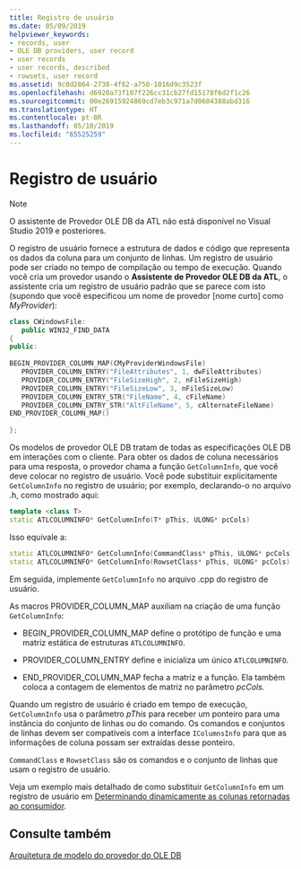 ```yaml
---
title: Registro de usuário
ms.date: 05/09/2019
helpviewer_keywords:
- records, user
- OLE DB providers, user record
- user records
- user records, described
- rowsets, user record
ms.assetid: 9c0d2864-2738-4f62-a750-1016d9c3523f
ms.openlocfilehash: d6920a73f107f226cc31cb27fd15178f6d2f1c26
ms.sourcegitcommit: 00e26915924869cd7eb3c971a7d0604388abd316
ms.translationtype: HT
ms.contentlocale: pt-BR
ms.lasthandoff: 05/10/2019
ms.locfileid: "65525259"
---
```

# <a name="user-record"></a>Registro de usuário

> [!NOTE] 
> O assistente de Provedor OLE DB da ATL não está disponível no Visual Studio 2019 e posteriores.

O registro de usuário fornece a estrutura de dados e código que representa os dados da coluna para um conjunto de linhas. Um registro de usuário pode ser criado no tempo de compilação ou tempo de execução. Quando você cria um provedor usando o **Assistente de Provedor OLE DB da ATL**, o assistente cria um registro de usuário padrão que se parece com isto (supondo que você especificou um nome de provedor [nome curto] como *MyProvider*):

```cpp
class CWindowsFile:
   public WIN32_FIND_DATA
{
public:
  
BEGIN_PROVIDER_COLUMN_MAP(CMyProviderWindowsFile)
   PROVIDER_COLUMN_ENTRY("FileAttributes", 1, dwFileAttributes)
   PROVIDER_COLUMN_ENTRY("FileSizeHigh", 2, nFileSizeHigh)
   PROVIDER_COLUMN_ENTRY("FileSizeLow", 3, nFileSizeLow)
   PROVIDER_COLUMN_ENTRY_STR("FileName", 4, cFileName)
   PROVIDER_COLUMN_ENTRY_STR("AltFileName", 5, cAlternateFileName)
END_PROVIDER_COLUMN_MAP()
  
};
```

Os modelos de provedor OLE DB tratam de todas as especificações OLE DB em interações com o cliente. Para obter os dados de coluna necessários para uma resposta, o provedor chama a função `GetColumnInfo`, que você deve colocar no registro de usuário. Você pode substituir explicitamente `GetColumnInfo` no registro de usuário; por exemplo, declarando-o no arquivo .h, como mostrado aqui:

```cpp
template <class T>
static ATLCOLUMNINFO* GetColumnInfo(T* pThis, ULONG* pcCols) 
```

Isso equivale a:

```cpp
static ATLCOLUMNINFO* GetColumnInfo(CommandClass* pThis, ULONG* pcCols)
static ATLCOLUMNINFO* GetColumnInfo(RowsetClass* pThis, ULONG* pcCols)
```

Em seguida, implemente `GetColumnInfo` no arquivo .cpp do registro de usuário.

As macros PROVIDER_COLUMN_MAP auxiliam na criação de uma função `GetColumnInfo`:

- BEGIN_PROVIDER_COLUMN_MAP define o protótipo de função e uma matriz estática de estruturas `ATLCOLUMNINFO`.

- PROVIDER_COLUMN_ENTRY define e inicializa um único `ATLCOLUMNINFO`.

- END_PROVIDER_COLUMN_MAP fecha a matriz e a função. Ela também coloca a contagem de elementos de matriz no parâmetro *pcCols*.

Quando um registro de usuário é criado em tempo de execução, `GetColumnInfo` usa o parâmetro *pThis* para receber um ponteiro para uma instância do conjunto de linhas ou do comando. Os comandos e conjuntos de linhas devem ser compatíveis com a interface `IColumnsInfo` para que as informações de coluna possam ser extraídas desse ponteiro.

`CommandClass` e `RowsetClass` são os comandos e o conjunto de linhas que usam o registro de usuário.

Veja um exemplo mais detalhado de como substituir `GetColumnInfo` em um registro de usuário em [Determinando dinamicamente as colunas retornadas ao consumidor](../../data/oledb/dynamically-determining-columns-returned-to-the-consumer.md).

## <a name="see-also"></a>Consulte também

[Arquitetura de modelo do provedor do OLE DB](../../data/oledb/ole-db-provider-template-architecture.md)<br/>
